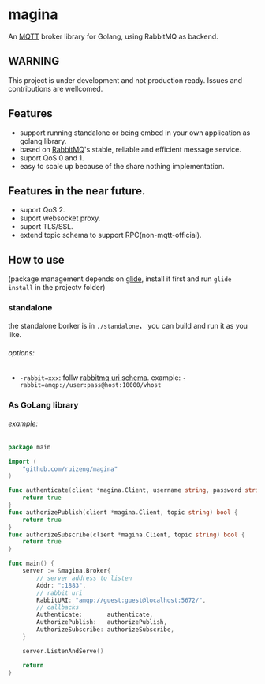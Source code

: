 # magina
An [MQTT](http://mqtt.org) broker library for Golang, using RabbitMQ as backend.

## WARNING
This project is under development and not production ready. Issues and contributions are wellcomed.

## Features

* support running standalone or being embed in your own application as golang library.
* based on [RabbitMQ](http://www.rabbitmq.com)'s stable, reliable and efficient message service.
* suport QoS 0 and 1.
* easy to scale up because of the share nothing implementation. 

## Features in the near future.

* suport QoS 2.
* suport websocket proxy.
* suport TLS/SSL.
* extend topic schema to support RPC(non-mqtt-official).

## How to use 

(package management depends on [glide](https://github.com/Masterminds/glide), install it first and run `glide install` in the projectv folder)

### standalone

the standalone borker is in ```./standalone```， you can build and run it as you like.

###### options:
* `-rabbit=xxx`: follw [rabbitmq uri schema](http://www.rabbitmq.com/uri-spec.html). example: `-rabbit=amqp://user:pass@host:10000/vhost`

### As GoLang library

###### example: 

``` Go
package main

import (
	"github.com/ruizeng/magina"
)

func authenticate(client *magina.Client, username string, password string) bool {
	return true
}
func authorizePublish(client *magina.Client, topic string) bool {
	return true
}
func authorizeSubscribe(client *magina.Client, topic string) bool {
	return true
}

func main() {
	server := &magina.Broker{
		// server address to listen
		Addr: ":1883",
		// rabbit uri
		RabbitURI: "amqp://guest:guest@localhost:5672/",
		// callbacks
		Authenticate:       authenticate,
		AuthorizePublish:   authorizePublish,
		AuthorizeSubscribe: authorizeSubscribe,
	}

	server.ListenAndServe()

	return
}


```

